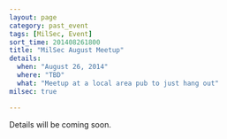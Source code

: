 ```yaml
---
layout: page
category: past_event
tags: [MilSec, Event]
sort_time: 201408261800
title: "MilSec August Meetup"
details:
  when: "August 26, 2014"
  where: "TBD"
  what: "Meetup at a local area pub to just hang out"
milsec: true

---
```

Details will be coming soon.
